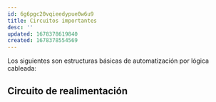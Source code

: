 ```yaml
---
id: 6g6pgc20vqieedypue0w6u9
title: Circuitos importantes
desc: ''
updated: 1678378619840
created: 1678378554569
---
```


Los siguientes son estructuras básicas de automatización por lógica cableada:

## Circuito de realimentación

